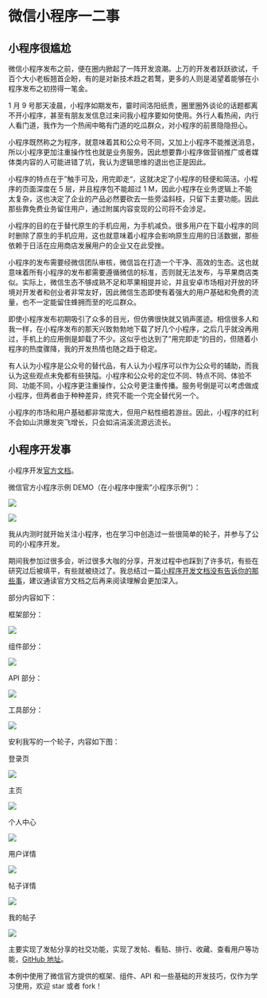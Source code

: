 # 微信小程序一二事

## 小程序很尴尬

微信小程序发布之前，便在圈内掀起了一阵开发浪潮。上万的开发者跃跃欲试，千百个大小老板翘首企盼，有的是对新技术趋之若鹜，更多的人则是渴望着能够在小程序发布之初捞得一笔金。

1 月 9 号那天凌晨，小程序如期发布，霎时间洛阳纸贵，圈里圈外谈论的话题都离不开小程序，甚至有朋友发信息过来问我小程序要如何使用。外行人看热闹，内行人看门道，我作为一个热闹中略有门道的吃瓜群众，对小程序的前景隐隐担心。

小程序既然称之为程序，就意味着其和公众号不同，又加上小程序不能推送消息，所以小程序更加注重操作性也就是业务服务。因此想要靠小程序做营销推广或者媒体类内容的人可能进错了坑，我认为逻辑思维的退出也正是因此。

小程序的特点在于”触手可及，用完即走“，这就决定了小程序的轻便和简洁。小程序的页面深度在 5 层，并且程序包不能超过 1 M，因此小程序在业务逻辑上不能太复杂，这也决定了企业的产品必然要砍去一些旁溢斜枝，只留下主要功能。因此那些靠免费业务留住用户，通过附属内容变现的公司将不会涉足。

小程序的目的在于替代原生的手机应用，为手机减负。很多用户在下载小程序的同时删除了原生的手机应用，这也就意味着小程序会影响原生应用的日活数据，那些依赖于日活在应用商店发展用户的企业又在此受挫。

小程序的发布需要经微信团队审核，微信旨在打造一个干净、高效的生态。这也就意味着所有小程序的发布都需要遵循微信的标准，否则就无法发布，与苹果商店类似。实际上，微信生态不够成熟不足和苹果相提并论，并且安卓市场相对开放的环境对开发者和创业者非常友好，因此微信生态即使有着强大的用户基础和免费的流量，也不一定能留住蜂拥而至的吃瓜群众。

即使小程序发布初期吸引了众多的目光，但仿佛很快就又销声匿迹。相信很多人和我一样，在小程序发布的那天兴致勃勃地下载了好几个小程序，之后几乎就没再用过，手机上的应用倒是卸载了不少。这似乎也达到了”用完即走“的目的，但随着小程序的热度骤降，我的开发热情也随之趋于稳定。

有人认为小程序是公众号的替代品，有人认为小程序可以作为公众号的辅助，而我认为这些观点未免都有些狭隘。小程序和公众号的定位不同、特点不同、体验不同、功能不同，小程序更注重操作，公众号更注重传播。服务号倒是可以考虑做成小程序，但两者由于种种差异，终究不能一个完全替代另一个。

小程序的市场和用户基础都非常庞大，但用户粘性细若游丝。因此，小程序的红利不会如山洪爆发突飞增长，只会如涓涓溪流源远流长。

## 小程序开发事

小程序开发[官方文档](https://mp.weixin.qq.com/debug/wxadoc/dev/)。

微信官方小程序示例 DEMO（在小程序中搜索”小程序示例“）：

![](https://github.com/Romeo0906/Articles/blob/master/pics/What-I-did-with-WechatAPP/wedemo1.jpg) 

![](https://github.com/Romeo0906/Articles/blob/master/pics/What-I-did-with-WechatAPP/wedemo2.jpg)

我从内测时就开始关注小程序，也在学习中创造过一些很简单的轮子，并参与了公司的小程序开发。

期间我参加过很多会，听过很多大咖的分享，开发过程中也踩到了许多坑，有些在研究过后被填平，有些就被绕过了。我总结过一篇[小程序开发文档没有告诉你的那些事](https://github.com/Romeo0906/WeChatAPP/blob/master/Something-that-wxadoc-don't-tell-you.md)，建议通读官方文档之后再来阅读理解会更加深入。

部分内容如下：

框架部分：

![](https://github.com/Romeo0906/Articles/blob/master/pics/What-I-did-with-WechatAPP/framework.jpg)

组件部分：

![](https://github.com/Romeo0906/Articles/blob/master/pics/What-I-did-with-WechatAPP/component.jpg)

API 部分：

![](https://github.com/Romeo0906/Articles/blob/master/pics/What-I-did-with-WechatAPP/API.jpg)

工具部分：

![](https://github.com/Romeo0906/Articles/blob/master/pics/What-I-did-with-WechatAPP/tool.jpg)

安利我写的一个轮子，内容如下图：

登录页

![](https://github.com/Romeo0906/Articles/blob/master/pics/What-I-did-with-WechatAPP/signin.jpg)

主页

![](https://github.com/Romeo0906/Articles/blob/master/pics/What-I-did-with-WechatAPP/index.jpg)

个人中心

![](https://github.com/Romeo0906/Articles/blob/master/pics/What-I-did-with-WechatAPP/profile.png)

用户详情

![](https://github.com/Romeo0906/Articles/blob/master/pics/What-I-did-with-WechatAPP/user.jpg)

帖子详情

![](https://github.com/Romeo0906/Articles/blob/master/pics/What-I-did-with-WechatAPP/post.jpg)

我的帖子

![](https://github.com/Romeo0906/Articles/blob/master/pics/What-I-did-with-WechatAPP/mypost.jpg)

主要实现了发帖分享的社交功能，实现了发帖、看贴、排行、收藏、查看用户等功能，[GitHub  地址](https://github.com/Romeo0906/WeChatAPP)。

本例中使用了微信官方提供的框架、组件、API 和一些基础的开发技巧，仅作为学习使用，欢迎 star 或者 fork！